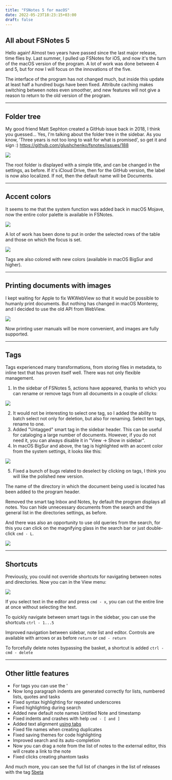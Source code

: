 ```yaml
---
title: "FSNotes 5 for macOS"
date: 2022-05-23T18:23:15+03:00
draft: false
---
```


## All about FSNotes 5

Hello again! Almost two years have passed since the last major release, time flies by. Last summer, I pulled up FSNotes for iOS, and now it's the turn of the macOS version of the program. A lot of work was done between 4 and 5, but for now I will focus on the innovations of the five.

The interface of the program has not changed much, but inside this update at least half a hundred bugs have been fixed. Attribute caching makes switching between notes even smoother, and new features will not give a reason to return to the old version of the program.

---

## Folder tree

My good friend Matt Sephton created a GitHub issue back in 2018, I think you guessed... Yes, I'm talking about the folder tree in the sidebar. As you know, 'Three years is not too long to wait for what is promised', so get it and sign :) <a href="https://github.com/glushchenko/fsnotes/issues/188">https://github.com/glushchenko/fsnotes/issues/188</a>

![](/img/fsnotes5-mac/1.webp)

The root folder is displayed with a simple title, and can be changed in the settings, as before. If it's iCloud Drive, then for the GitHub version, the label is now also localized. If not, then the default name will be Documents.

---

## Accent colors

It seems to me that the system function was added back in macOS Mojave, now the entire color palette is available in FSNotes.

![](/img/fsnotes5-mac/2.webp)

A lot of work has been done to put in order the selected rows of the table and those on which the focus is set.

![](/img/fsnotes5-mac/4.webp)

Tags are also colored with new colors (available in macOS BigSur and higher).

---

## Printing documents with images

I kept waiting for Apple to fix WKWebView so that it would be possible to humanly print documents. But nothing has changed in macOS Monterey, and I decided to use the old API from WebView.

![](/img/fsnotes5-mac/5.webp)

Now printing user manuals will be more convenient, and images are fully supported.

---

## Tags

Tags experienced many transformations, from storing files in metadata, to inline text that has proven itself well. There was not only flexible management.

1. In the sidebar of FSNotes 5, actions have appeared, thanks to which you can rename or remove tags from all documents in a couple of clicks:

![](/img/fsnotes5-mac/6.webp)

2. It would not be interesting to select one tag, so I added the ability to batch select not only for deletion, but also for renaming. Select ten tags, rename to one.
3. Added "Untagged" smart tag in the sidebar header. This can be useful for cataloging a large number of documents. However, if you do not need it, you can always disable it in "View -> Show in sidebar".
4. In macOS BigSur and above, the tag is highlighted with an accent color from the system settings, it looks like this:

![](/img/fsnotes5-mac/3.webp)

5. Fixed a bunch of bugs related to deselect by clicking on tags, I think you will like the polished new version.

The name of the directory in which the document being used is located has been added to the program header.

Removed the smart tag Inbox and Notes, by default the program displays all notes. You can hide unnecessary documents from the search and the general list in the directories settings, as before.

And there was also an opportunity to use old queries from the search, for this you can click on the magnifying glass in the search bar or just double-click `cmd - L`.

![](/img/fsnotes5-mac/7.webp)

---

## Shortcuts

Previously, you could not override shortcuts for navigating between notes and directories. Now you can in the View menu:

![](/img/fsnotes5-mac/8.webp)

If you select text in the editor and press `cmd - x`, you can cut the entire line at once without selecting the text.

To quickly navigate between smart tags in the sidebar, you can use the shortcuts `ctrl - 1...5`

Improved navigation between sidebar, note list and editor. Controls are available with arrows or as before `return` or  `cmd - return`

To forcefully delete notes bypassing the basket, a shortcut is added `ctrl - cmd - delete`

---

## Other little features

- For tags you can use the '
- Now long paragraph indents are generated correctly for lists, numbered lists, quotes and tasks
- Fixed syntax highlighting for repeated underscores
- Fixed highlighting during search
- Added new default note names Untitled Note and timestamp
- Fixed indents and crashes with help `cmd - [ and ]`
- Added text alignment <a href="https://github.com/glushchenko/fsnotes/issues/311">using tabs</a>
- Fixed file names when creating duplicates
- Fixed saving themes for code highlighting
- Improved search and its auto-completion
- Now you can drag a note from the list of notes to the external editor, this will create a link to the note
- Fixed clicks creating phantom tasks
  
And much more, you can see the full list of changes in the list of releases with the tag <a href="https://github.com/glushchenko/fsnotes/releases">5beta</a>
